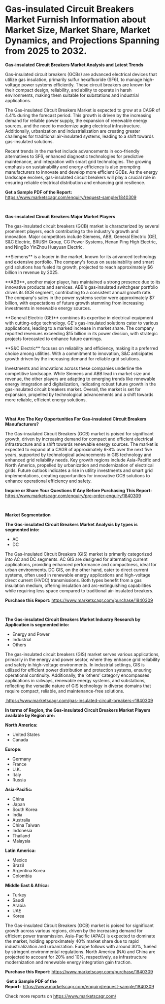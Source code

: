 <p><h1>Gas-insulated Circuit Breakers Market Furnish Information about Market Size, Market Share, Market Dynamics, and Projections Spanning from 2025 to 2032.</h1></p><p><strong>Gas-insulated Circuit Breakers Market Analysis and Latest Trends</strong></p>
<p><p>Gas-insulated circuit breakers (GCBs) are advanced electrical devices that utilize gas insulation, primarily sulfur hexafluoride (SF6), to manage high-voltage power systems efficiently. These circuit breakers are known for their compact design, reliability, and ability to operate in harsh environments, making them suitable for substations and industrial applications.</p><p>The Gas-insulated Circuit Breakers Market is expected to grow at a CAGR of 4.4% during the forecast period. This growth is driven by the increasing demand for reliable power supply, the expansion of renewable energy sources, and the need to modernize aging electrical infrastructure. Additionally, urbanization and industrialization are creating greater challenges for traditional air-insulated systems, leading to a shift towards gas-insulated solutions.</p><p>Recent trends in the market include advancements in eco-friendly alternatives to SF6, enhanced diagnostic technologies for predictive maintenance, and integration with smart grid technologies. The growing emphasis on sustainability and energy efficiency is also prompting manufacturers to innovate and develop more efficient GCBs. As the energy landscape evolves, gas-insulated circuit breakers will play a crucial role in ensuring reliable electrical distribution and enhancing grid resilience.</p></p>
<p><strong>Get a Sample PDF of the Report:&nbsp;</strong> <a href="https://www.marketscagr.com/enquiry/request-sample/1840309?utm_campaign=2603&utm_medium=2&utm_source=Github&utm_content=ia&utm_term=28022025&utm_id=gas-insulated-circuit-breakers">https://www.marketscagr.com/enquiry/request-sample/1840309</a></p>
<p>&nbsp;</p>
<p><strong>Gas-insulated Circuit Breakers Major Market Players</strong></p>
<p><p>The gas-insulated circuit breakers (GCB) market is characterized by several prominent players, each contributing to the industry's growth and innovation. Major competitors include Siemens, ABB, General Electric (GE), S&C Electric, BRUSH Group, CG Power Systems, Henan Ping High Electric, and NingBo YinZhou Huayuan Electric.</p><p>**Siemens** is a leader in the market, known for its advanced technology and extensive portfolio. The company's focus on sustainability and smart grid solutions has fueled its growth, projected to reach approximately $6 billion in revenue by 2025.</p><p>**ABB**, another major player, has maintained a strong presence due to its innovative products and services. ABB's gas-insulated switchgear portfolio drives its GCB segment, contributing to a consistent annual growth rate. The company's sales in the power systems sector were approximately $7 billion, with expectations of future growth stemming from increasing investments in renewable energy sources.</p><p>**General Electric (GE)** combines its expertise in electrical equipment with cutting-edge technology. GE's gas-insulated solutions cater to various applications, leading to a marked increase in market share. The company reported revenues exceeding $15 billion in its power division, with strategic projects forecasted to enhance future earnings.</p><p>**S&C Electric** focuses on reliability and efficiency, making it a preferred choice among utilities. With a commitment to innovation, S&C anticipates growth driven by the increasing demand for reliable grid solutions.</p><p>Investments and innovations across these companies underline the competitive landscape. While Siemens and ABB lead in market size and revenue, the other players are adapting to emerging trends like renewable energy integration and digitalization, indicating robust future growth in the gas-insulated circuit breakers market. Overall, the market is set for expansion, propelled by technological advancements and a shift towards more reliable, efficient energy solutions.</p></p>
<p>&nbsp;</p>
<p><strong>What Are The Key Opportunities For Gas-insulated Circuit Breakers Manufacturers?</strong></p>
<p><p>The Gas-insulated Circuit Breakers (GCB) market is poised for significant growth, driven by increasing demand for compact and efficient electrical infrastructure and a shift towards renewable energy sources. The market is expected to expand at a CAGR of approximately 6-8% over the next five years, supported by technological advancements in GIS technology and enhanced grid reliability needs. Key growth regions include Asia-Pacific and North America, propelled by urbanization and modernization of electrical grids. Future outlook indicates a rise in utility investments and smart grid implementations, creating opportunities for innovative GCB solutions to enhance operational efficiency and safety.</p></p>
<p><strong>Inquire or Share Your Questions If Any Before Purchasing This Report:</strong> <a href="https://www.marketscagr.com/enquiry/pre-order-enquiry/1840309?utm_campaign=2603&utm_medium=2&utm_source=Github&utm_content=ia&utm_term=28022025&utm_id=gas-insulated-circuit-breakers">https://www.marketscagr.com/enquiry/pre-order-enquiry/1840309</a></p>
<p>&nbsp;</p>
<p><strong>Market Segmentation</strong></p>
<p><strong>The Gas-insulated Circuit Breakers Market Analysis by types is segmented into:</strong></p>
<p><ul><li>AC</li><li>DC</li></ul></p>
<p><p>The Gas-insulated Circuit Breakers (GIS) market is primarily categorized into AC and DC segments. AC GIS are designed for alternating current applications, providing enhanced performance and compactness, ideal for urban environments. DC GIS, on the other hand, cater to direct current systems, often used in renewable energy applications and high-voltage direct current (HVDC) transmissions. Both types benefit from a gas insulation medium, offering insulation and arc-extinguishing capabilities while requiring less space compared to traditional air-insulated breakers.</p></p>
<p><strong>Purchase this Report:&nbsp;</strong><a href="https://www.marketscagr.com/purchase/1840309?utm_campaign=2603&utm_medium=2&utm_source=Github&utm_content=ia&utm_term=28022025&utm_id=gas-insulated-circuit-breakers">https://www.marketscagr.com/purchase/1840309</a></p>
<p>&nbsp;</p>
<p><strong>The Gas-insulated Circuit Breakers Market Industry Research by Application is segmented into:</strong></p>
<p><ul><li>Energy and Power</li><li>Industrial</li><li>Others</li></ul></p>
<p><p>The gas-insulated circuit breakers (GIS) market serves various applications, primarily in the energy and power sector, where they enhance grid reliability and safety in high-voltage environments. In industrial settings, GIS is utilized for efficient power distribution and protection systems, ensuring operational continuity. Additionally, the ‘others’ category encompasses applications in railways, renewable energy systems, and substations, reflecting the versatile nature of GIS technology in diverse domains that require compact, reliable, and maintenance-free solutions.</p></p>
<p><a href="https://www.marketscagr.com/gas-insulated-circuit-breakers-r1840309?utm_campaign=2603&utm_medium=2&utm_source=Github&utm_content=ia&utm_term=28022025&utm_id=gas-insulated-circuit-breakers">&nbsp;https://www.marketscagr.com/gas-insulated-circuit-breakers-r1840309</a></p>
<p><strong>In terms of Region, the Gas-insulated Circuit Breakers Market Players available by Region are:</strong></p>
<p>
    <p> <strong> North America: </strong>
        <ul>
            <li>United States</li>
            <li>Canada</li>
        </ul>
        </p> 
    <p> <strong> Europe: </strong>
        <ul>
            <li>Germany</li>
            <li>France</li>
            <li>U.K.</li>
            <li>Italy</li>
            <li>Russia</li>
        </ul>
        </p> 
    <p> <strong> Asia-Pacific: </strong>
        <ul>
            <li>China</li>
            <li>Japan</li>
            <li>South Korea</li>
            <li>India</li>
            <li>Australia</li>
            <li>China Taiwan</li>
            <li>Indonesia</li>
            <li>Thailand</li>
            <li>Malaysia</li>
        </ul>
        </p> 
    <p> <strong> Latin America: </strong>
        <ul>
            <li>Mexico</li>
            <li>Brazil</li>
            <li>Argentina Korea</li>
            <li>Colombia</li>
        </ul>
        </p> 
    <p> <strong> Middle East & Africa: </strong>
        <ul>
            <li>Turkey</li>
            <li>Saudi</li>
            <li>Arabia</li>
            <li>UAE</li>
            <li>Korea</li>
        </ul>
    </p>
    </p>
<p><p>The Gas-insulated Circuit Breakers (GCB) market is poised for significant growth across various regions, driven by the increasing demand for efficient power transmission. Asia-Pacific (APAC) is expected to dominate the market, holding approximately 40% market share due to rapid industrialization and urbanization. Europe follows with around 30%, fueled by stringent environmental regulations. North America (NA) and China are projected to account for 20% and 10%, respectively, as infrastructure modernization and renewable energy integration gain traction.</p></p>
<p><strong>Purchase this Report: </strong><a href="https://www.marketscagr.com/purchase/1840309?utm_campaign=2603&utm_medium=2&utm_source=Github&utm_content=ia&utm_term=28022025&utm_id=gas-insulated-circuit-breakers">https://www.marketscagr.com/purchase/1840309</a></p>
<p>&nbsp;<strong>Get a Sample PDF of the Report:&nbsp;&nbsp;</strong><a href="https://www.marketscagr.com/enquiry/request-sample/1840309?utm_campaign=2603&utm_medium=2&utm_source=Github&utm_content=ia&utm_term=28022025&utm_id=gas-insulated-circuit-breakers">https://www.marketscagr.com/enquiry/request-sample/1840309</a></p>
<p><strong></strong></p>
<p>Check more reports on <a href="https://www.marketscagr.com/?utm_campaign=2603&utm_medium=2&utm_source=Github&utm_content=ia&utm_term=28022025&utm_id=gas-insulated-circuit-breakers">https://www.marketscagr.com/</a></p>